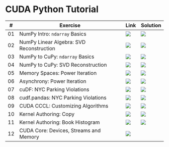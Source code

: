 # CUDA Python Tutorial

| # | Exercise | Link | Solution |
|---|----------|------|----------|
| 01 | NumPy Intro: `ndarray` Basics | [![](https://colab.research.google.com/assets/colab-badge.svg)](https://colab.research.google.com/github/NVIDIA/accelerated-computing-hub/blob/brev-reorg/cuda-python-tutorial/notebooks/01__numpy_intro__ndarray_basics.ipynb) | [![](https://colab.research.google.com/assets/colab-badge.svg)](https://colab.research.google.com/github/NVIDIA/accelerated-computing-hub/blob/brev-reorg/cuda-python-tutorial/notebooks/solutions/01__numpy_intro__ndarray_basics__SOLUTION.ipynb) |
| 02 | NumPy Linear Algebra: SVD Reconstruction | [![](https://colab.research.google.com/assets/colab-badge.svg)](https://colab.research.google.com/github/NVIDIA/accelerated-computing-hub/blob/brev-reorg/cuda-python-tutorial/notebooks/02__numpy_linear_algebra__svd_reconstruction.ipynb) | [![](https://colab.research.google.com/assets/colab-badge.svg)](https://colab.research.google.com/github/NVIDIA/accelerated-computing-hub/blob/brev-reorg/cuda-python-tutorial/notebooks/solutions/02__numpy_linear_algebra__svd_reconstruction__SOLUTION.ipynb) |
| 03 | NumPy to CuPy: `ndarray` Basics | [![](https://colab.research.google.com/assets/colab-badge.svg)](https://colab.research.google.com/github/NVIDIA/accelerated-computing-hub/blob/brev-reorg/cuda-python-tutorial/notebooks/03__numpy_to_cupy__ndarray_basics.ipynb) | [![](https://colab.research.google.com/assets/colab-badge.svg)](https://colab.research.google.com/github/NVIDIA/accelerated-computing-hub/blob/brev-reorg/cuda-python-tutorial/notebooks/solutions/03__numpy_to_cupy__ndarray_basics__SOLUTION.ipynb) |
| 04 | NumPy to CuPy: SVD Reconstruction | [![](https://colab.research.google.com/assets/colab-badge.svg)](https://colab.research.google.com/github/NVIDIA/accelerated-computing-hub/blob/brev-reorg/cuda-python-tutorial/notebooks/04__numpy_to_cupy__svd_reconstruction.ipynb) | [![](https://colab.research.google.com/assets/colab-badge.svg)](https://colab.research.google.com/github/NVIDIA/accelerated-computing-hub/blob/brev-reorg/cuda-python-tutorial/notebooks/solutions/04__numpy_to_cupy__svd_reconstruction__SOLUTION.ipynb) |
| 05 | Memory Spaces: Power Iteration | [![](https://colab.research.google.com/assets/colab-badge.svg)](https://colab.research.google.com/github/NVIDIA/accelerated-computing-hub/blob/brev-reorg/cuda-python-tutorial/notebooks/05__memory_spaces__power_iteration.ipynb) | [![](https://colab.research.google.com/assets/colab-badge.svg)](https://colab.research.google.com/github/NVIDIA/accelerated-computing-hub/blob/brev-reorg/cuda-python-tutorial/notebooks/solutions/05__memory_spaces__power_iteration__SOLUTION.ipynb) |
| 06 | Asynchrony: Power Iteration | [![](https://colab.research.google.com/assets/colab-badge.svg)](https://colab.research.google.com/github/NVIDIA/accelerated-computing-hub/blob/brev-reorg/cuda-python-tutorial/notebooks/06__asynchrony__power_iteration.ipynb) | [![](https://colab.research.google.com/assets/colab-badge.svg)](https://colab.research.google.com/github/NVIDIA/accelerated-computing-hub/blob/brev-reorg/cuda-python-tutorial/notebooks/solutions/06__asynchrony__power_iteration__SOLUTION.ipynb) |
| 07 | cuDF: NYC Parking Violations | [![](https://colab.research.google.com/assets/colab-badge.svg)](https://colab.research.google.com/github/NVIDIA/accelerated-computing-hub/blob/brev-reorg/cuda-python-tutorial/notebooks/07__cudf__nyc_parking_violations.ipynb) | [![](https://colab.research.google.com/assets/colab-badge.svg)](https://colab.research.google.com/github/NVIDIA/accelerated-computing-hub/blob/brev-reorg/cuda-python-tutorial/notebooks/solutions/07__cudf__nyc_parking_violations__SOLUTION.ipynb) |
| 08 | cudf.pandas: NYC Parking Violations | [![](https://colab.research.google.com/assets/colab-badge.svg)](https://colab.research.google.com/github/NVIDIA/accelerated-computing-hub/blob/brev-reorg/cuda-python-tutorial/notebooks/08__cudf_pandas__nyc_parking_violations.ipynb) | [![](https://colab.research.google.com/assets/colab-badge.svg)](https://colab.research.google.com/github/NVIDIA/accelerated-computing-hub/blob/brev-reorg/cuda-python-tutorial/notebooks/solutions/08__cudf_pandas__nyc_parking_violations__SOLUTION.ipynb) |
| 09 | CUDA CCCL: Customizing Algorithms | [![](https://colab.research.google.com/assets/colab-badge.svg)](https://colab.research.google.com/github/NVIDIA/accelerated-computing-hub/blob/brev-reorg/cuda-python-tutorial/notebooks/09__cuda.cccl__customizing_algorithms.ipynb) | [![](https://colab.research.google.com/assets/colab-badge.svg)](https://colab.research.google.com/github/NVIDIA/accelerated-computing-hub/blob/brev-reorg/cuda-python-tutorial/notebooks/solutions/09__cuda_cccl__customizing_algorithms__SOLUTION.ipynb) |
| 10 | Kernel Authoring: Copy | [![](https://colab.research.google.com/assets/colab-badge.svg)](https://colab.research.google.com/github/NVIDIA/accelerated-computing-hub/blob/brev-reorg/cuda-python-tutorial/notebooks/10__kernel_authoring__copy.ipynb) | [![](https://colab.research.google.com/assets/colab-badge.svg)](https://colab.research.google.com/github/NVIDIA/accelerated-computing-hub/blob/brev-reorg/cuda-python-tutorial/notebooks/solutions/10__kernel_authoring__copy__SOLUTION.ipynb) |
| 11 | Kernel Authoring: Book Histogram | [![](https://colab.research.google.com/assets/colab-badge.svg)](https://colab.research.google.com/github/NVIDIA/accelerated-computing-hub/blob/brev-reorg/cuda-python-tutorial/notebooks/11__kernel_authoring__book_histogram.ipynb) | [![](https://colab.research.google.com/assets/colab-badge.svg)](https://colab.research.google.com/github/NVIDIA/accelerated-computing-hub/blob/brev-reorg/cuda-python-tutorial/notebooks/solutions/11__kernel_authoring__book_histogram__SOLUTION.ipynb) |
| 12 | CUDA Core: Devices, Streams and Memory | [![](https://colab.research.google.com/assets/colab-badge.svg)](https://colab.research.google.com/github/NVIDIA/accelerated-computing-hub/blob/brev-reorg/cuda-python-tutorial/notebooks/12__cuda_core__devices_streams_and_memory.ipynb) | |
